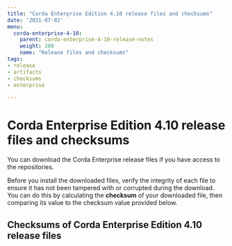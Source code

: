 ```yaml
---
title: "Corda Enterprise Edition 4.10 release files and checksums"
date: '2021-07-02'
menu:
  corda-enterprise-4-10:
    parent: corda-enterprise-4-10-release-notes
    weight: 200
    name: "Release files and checksums"
tags:
- release
- artifacts
- checksums
- enterprise

---
```


# Corda Enterprise Edition 4.10 release files and checksums

You can download the Corda Enterprise release files if you have access to the repositories.

Before you install the downloaded files, verify the integrity of each file to ensure it has not been tampered with or corrupted during the download. You can do this by calculating the **checksum** of your downloaded file, then comparing its value to the checksum value provided below.

## Checksums of Corda Enterprise Edition 4.10 release files

